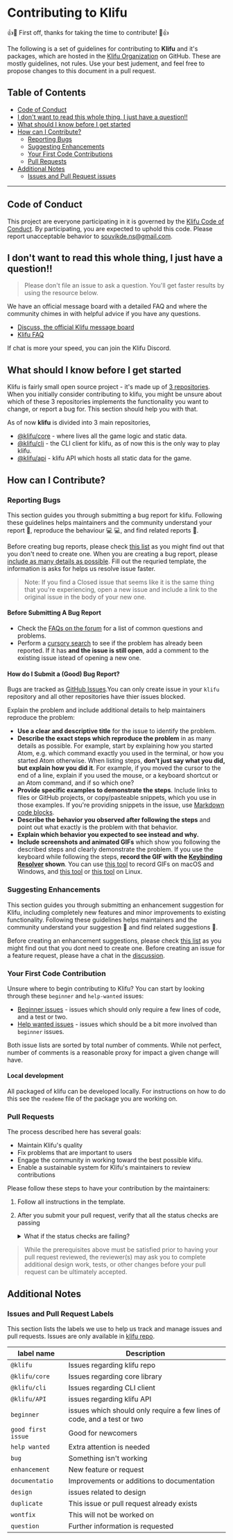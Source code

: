 # Contributing to Klifu 
👍🎉 First off, thanks for taking the time to contribute! 🎉👍

The following is a set of guidelines for contributing to **Klifu** and it's packages, which are hosted in the [Klifu Organization](https://github.com/klifu) on GitHub. These are mostly guidelines, not rules. Use your best judement, and feel free to propose changes to this document in a pull request. 

## Table of Contents
- [Code of Conduct](#code-of-conduct)
- [I don't want to read this whole thing, I just have a question!!](#i-dont-want-to-read-this-whole-thing-i-just-have-a-question)
- [What should I know before I get started](#what-should-i-know-before-i-get-started)
- [How can I Contribute?](#how-can-i-contribute?)
	- [Reporting Bugs](#reporting-bugs)
	- [Suggesting Enhancements](#suggesting-enhancements)
	- [Your First Code Contributions](#your-first-code-contributions)
	- [Pull Requests](#pull-requests)
- [Additional Notes](#additional-notes)
	- [Issues and Pull Request issues](#issues-and-pull-request-issues)

---

## Code of Conduct 
This project are everyone participating in it is governed by the [Klifu Code of Conduct](https://github.com/Klifu/klifu/blob/main/CODE_OF_CONDUCT.md). By participating, you are expected to uphold this code. Please report unacceptable behavior to [souvikde.ns@gmail.com](mailto:souvikde.ns@gmail.com). 


## I don't want to read this whole thing, I just have a question!!
> Please don't file an issue to ask a question. You'll get faster results by using the resource below. 

We have an official message board with a detailed FAQ and where the community chimes in with helpful advice if you have any questions. 

- [Discuss, the official Klifu message board](https://github.com/Klifu/klifu/discussions)
- [Klifu FAQ](https://github.com/Klifu/klifu/discussions/categories/q-a)

If chat is more your speed, you can join the Klifu Discord. 


## What should I know before I get started

Klifu is fairly small open source project - it's made up of [3 repositories](https://github/klifu). When you initially consider contributing to klifu, you might be unsure about which of these 3 repositories implements the functionality you want to change, or report a bug for. This section should help you with that. 

As of now **klifu** is divided into 3 main repositories, 

- [@klifu/core](https://github.com/Klifu/core) -  where lives all the game logic and static data. 
- [@klifu/cli](https://github.com/klifu/cli) - the CLI client for klifu, as of now this is the only way to play klifu. 
- [@klifu/api](https://github.com/klifu/API) - klifu API which hosts all static data for the game. 


## How can I Contribute?

### Reporting Bugs
This section guides you through submitting a bug report for klifu. Following these guidelines helps maintainers and the community understand your report 📝, reproduce the behaviour 💻 💻, and find related reports 🔎.

Before creating bug reports, please check [this list](#before-submitting-a-bug-report) as you might find out that you don't need to create one. When you are creating a bug report, please [include as many details as possible](#how-do-i-submit-a-good-bug-report). Fill out the requried template, the information is asks for helps us resolve issue faster. 

> Note: If you find a Closed issue that seems like it is the same thing that you're experiencing, open a new issue and include a link to the original issue in the body of your new one.

#### Before Submitting A Bug Report 
- Check the [FAQs on the forum](https://github.com/Klifu/klifu/discussions/categories/q-a) for a list of common questions and problems. 
- Perform a [cursory search]() to see if the problem has already been reported. If it has **and the issue is still open**, add a comment to the existing issue istead of opening a new one. 

#### How do I Submit a (Good) Bug Report?
Bugs are tracked as [GitHub Issues](https://guides.github.com/features/issues/).You can only create issue in your `klifu` repository and all other repositories have thier issues blocked. 

Explain the problem and include additional details to help maintainers reproduce the problem:

- **Use a clear and descriptive title** for the issue to identify the problem.
- **Describe the exact steps which reproduce the problem** in as many details as possible. For example, start by explaining how you started Atom, e.g. which command exactly you used in the terminal, or how you started Atom otherwise. When listing steps, **don't just say what you did, but explain how you did it**. For example, if you moved the cursor to the end of a line, explain if you used the mouse, or a keyboard shortcut or an Atom command, and if so which one?
- **Provide specific examples to demonstrate the steps**. Include links to files or GitHub projects, or copy/pasteable snippets, which you use in those examples. If you're providing snippets in the issue, use [Markdown code blocks](https://help.github.com/articles/markdown-basics/#multiple-lines).
- **Describe the behavior you observed after following the steps** and point out what exactly is the problem with that behavior.
- **Explain which behavior you expected to see instead and why.**
- **Include screenshots and animated GIFs** which show you following the described steps and clearly demonstrate the problem. If you use the keyboard while following the steps, **record the GIF with the [Keybinding Resolver](https://github.com/atom/keybinding-resolver) shown**. You can use [this tool](https://www.cockos.com/licecap/) to record GIFs on macOS and Windows, and [this tool](https://github.com/colinkeenan/silentcast) or [this tool](https://github.com/GNOME/byzanz) on Linux.

### Suggesting Enhancements
This section guides you through submitting an enhancement suggestion for Klifu, including completely new features and minor improvements to existing functionality. Following these guidelines helps maintainers and the community understand your suggestion 📝 and find related suggestions 🔎.

Before creating an enhancement suggestions, please check [this list](https://github.com/Klifu/klifu/discussions/categories/ideas) as you might find out that you dont need to create one. Before creating an issue for a feature request, please have a chat in the [discussion](https://github.com/Klifu/klifu/discussions/categories/ideas). 

### Your First Code Contribution
Unsure where to begin contributing to Klifu? You can start by looking through these `beginner` and `help-wanted` issues:

- [Beginner issues](https://github.com/Klifu/klifu/issues?q=is%3Aopen+is%3Aissue+label%3Abeginner) -  issues which should only require a few lines of code, and a test or two.
- [Help wanted issues](https://github.com/Klifu/klifu/issues?q=is%3Aopen+is%3Aissue+label%3A%22help+wanted%22) - issues which should be a bit more involved than `beginner` issues.

Both issue lists are sorted by total number of comments. While not perfect, number of comments is a reasonable proxy for impact a given change will have.

#### Local development 
All packaged of klifu can be developed locally. For instructions on how to do this see the `reademe` file of the package you are working on. 

### Pull Requests 
The process described here has several goals:
- Maintain Klifu's quality 
- Fix problems that are important to users
- Engage the community in working toward the best possible klifu. 
- Enable a sustainable system for Klifu's maintainers to review contributions

Please follow these steps to have your contribution by the maintainers:

1. Follow all instructions in the template. 
2. After you submit your pull request, verify that all the status checks are passing
	<details>

	<summary>What if the status checks are failing?</summary>

	If a status check is failing, and you believe that the failure is unrelated to your change, please leave a comment on the pull request explaining why you believe the failure is unrelated. A maintainer will re-run the status check for you. If we conclude that the failure was a false positive, then we will open an issue to track that problem with our status check suite.
	</details>

> While the prerequisites above must be satisfied prior to having your pull request reviewed, the reviewer(s) may ask you to complete additional design work, tests, or other changes before your pull request can be ultimately accepted.

## Additional Notes

### Issues and Pull Request Labels 
This section lists the labels we use to help us track and manage issues and pull requests. Issues are only available in [klifu repo](https://github.com/klifu/klifu). 

|label name|Description|
|----------|-----------|
|`@klifu`|Issues regarding klifu repo|
|`@klifu/core`|Issues regarding core library|
|`@klifu/cli`|Issues regarding CLI client|
|`@klifu/API`|issues regarding klifu API|
|`beginner`|issues which should only require a few lines of code, and a test or two|
|`good first issue`|Good for newcomers|
|`help wanted`|Extra attention is needed|
|`bug`|Something isn't working|
|`enhancement`|New feature or request|
|`documentatio`|Improvements or additions to documentation|
|`design`|issues related to design|
|`duplicate`|This issue or pull request already exists|
|`wontfix`|This will not be worked on|
|`question`|Further information is requested|

